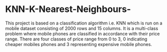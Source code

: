 # KNN-K-Nearest-Neighbours-
This project is based on a classification algorithm i.e. KNN which is run on a mobile dataset consisting of 2000 rows and 15 columns. It is a multi-class problem where mobile phones are classified in accordance with their price range. There are four classes of price range from 0 to 3, 0 indicating cheaper mobiles phones and 3 representing expensive mobile phones.
